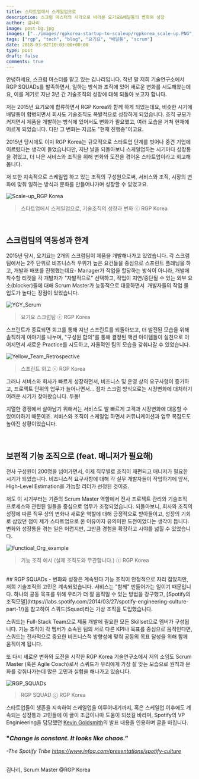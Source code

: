 ```yaml
---
title: 스타트업에서 스케일업으로
description: 스크럼 마스터의 시각으로 바라본 요기요&배달통의 변화와 성장
author: 김나리
image: post-bg.jpg
images: ["../images/rgpkorea-startup-to-scaleup/rgpkorea_scale-up.PNG", "../images/rgpkorea-startup-to-scaleup/YGY_Scrum.PNG", "../images/rgpkorea-startup-to-scaleup/Yellow_Team_Retrospective.JPG", "../images/rgpkorea-startup-to-scaleup/Functioal_Org_example.PNG", "../images/rgpkorea-startup-to-scaleup/RGP_SQUADs.PNG"]
tags: ["rgp", "tech", "blog", "요기요", "배달통", "scrum"]
date: 2018-03-02T10:03:00+00:00
type: post
draft: false
comments: true
---
```


안녕하세요, 스크럼 마스터를 맡고 있는 김나리입니다. 작년 말 저희 기술연구소에서 RGP SQUADs를 발족하면서, 일하는 방식과 조직에 있어 새로운 변화를 시도해왔는데요, 이를 계기로 지난 3년 간 기술조직의 성장에 대해 되돌아 보고자 합니다.

저는 2015년 요기요에 합류하면서 RGP Korea와 함께 하게 되었는데요, 비슷한 시기에 배달통이 합병되면서 회사도 기술조직도 폭발적으로 성장하게 되었습니다.
조직 규모가 커지면서 제품을 개발하는 방식에 있어서도 변화가 필요했고, 여러 모습을 거쳐 현재에 이르게 되었습니다. 다만 그 변화는 지금도 "현재 진행중"이고요. 

2015년 당시에도 이미 RGP Korea는 규모적으로 스타트업 단계를 벗어나 중견 기업에 이르렀다는 생각이 들었습니다만, 지난 날을 되돌아보니 스케일업하는 시기마다 성장통을 겪었고, 더 나은 서비스와 조직을 위해 변화와 도전을 겪어온 스타트업이라고 회고해봅니다.   

저 또한 지속적으로 스케일업 하고 있는 조직의 구성원으로써, 서비스와 조직, 시장의 변화에 맞춰 일하는 방식과 문화를 만들어나가며 성장할 수 있었고요.

![Scale-up_RGP Korea]

> 스타트업에서 스케일업으로, 기술조직의 성장과 변화 ⓒ RGP Korea

<br />

## 스크럼팀의 역동성과 한계 
2015년 당시, 요기요는 2개의 스크럼팀이 제품을 개발해나가고 있었습니다. 각 스크럼팀에서는 2주 단위로 비즈니스적 우위가 높은 요건들을 중심으로 스프린트 플래닝을 하고, 개발과 배포를 진행했는데요- Manager가 작업을 할당하는 방식이 아니라, 개발에 착수할 티켓을 각 개발자가 "자발적으로" 선택하고, 작업이 지연/중단될 수 있는 외부 요소(blocker)들에 대해 Scrum Master가 능동적으로 대응하면서 
개발자들의 작업 몰입도가 높다는 장점이 있었습니다. 

![YGY_Scrum]

> 요기요 스크럼팀 ⓒ RGP Korea

스프린트가 종료되면 회고를 통해 지난 스프린트를 되돌아보고, 더 발전된 모습을 위해 솔직하게 이야기를 나누며, "구성원 합의"를 통해 결정된 액션 아이템들이 실천으로 이어지면서 새로운 Practice를 시도하고, 자율적인 팀의 모습을 갖춰나갈 수 있었습니다.

![Yellow_Team_Retrospective]

> 스프린트 회고 ⓒ RGP Korea

그러나 서비스와 회사가 빠르게 성장하면서, 비즈니스 및 운영 상의 요구사항이 증가하고, 프로젝트 단위의 업무가 늘어나면서... 점차 스크럼 방식으로는 시장변화에 대처하기 어려운 시기가 찾아왔습니다. 두둥!

치열한 경쟁에서 살아남기 위해서는 서비스도 발 빠르게 고객과 시장변화에 대응할 수 있어야하기 때문이죠. 서비스와 조직이 스케일업 하면서 커뮤니케이션과 업무 복잡도도 높아진 상황이었습니다.

<br />

## 보편적 기능 조직으로 (feat. 매니저가 필요해)

전사 구성원이 200명을 넘어가면서, 이제 직무별로 조직이 재편되고 매니저가 필요한 시기가 되었습니다. 비즈니스적 요구사항에 대해 각 실무 개발자들이 작업하기에 앞서, High-Level Estimation을 가늠할 리더가 선정된 것이죠.

저도 이 시기부터는 기존의 Scrum Master 역할에서 전사 프로젝트 관리와 기술조직 프로세스와 관련된 일들을 중심으로 업무가 조정되었습니다. 되돌아보니, 회사와 조직의 성장에 따른 직무 상의 변화나 새로운 역할에 대해 긍정적으로 받아들이고, 성장의 기회로 삼았던 점이 제가 스타트업으로 온 이유이자 유의미한 도전이었다는 생각이 듭니다. 변화와 성장통을 겪는 일은 어렵지만, 그만큼 경험을 확장하고 시야를 넓힐 수 있었습니다.

![Functioal_Org_example]

> 기능 조직 예시 (실제 조직도와 무관합니다.) ⓒ RGP Korea

<br />
## RGP SQUADs - 변화와 성장은 계속된다
기능 조직이 안정적으로 자리 잡았지만, 저희 기술조직의 고민은 계속되었습니다. 서비스는 "함께" 만들어가는 일이기 때문입니다.
하나의 공동 목표를 위해 우리가 더 잘 움직일 수 있는 방법을 강구했고, [Spotify의 조직모델](https://labs.spotify.com/2014/03/27/spotify-engineering-culture-part-1/)을 참고하여 스쿼드(Squad)라는 가상 조직을 도입했습니다. 

스쿼드는 Full-Stack Team으로 제품 개발에 필요한 모든 Skillset으로 멤버가 구성됩니다. 기능 조직이 각 멤버가 소속된 팀의 서로 다른 KPI나 목표를 중심으로 움직인다면,
스쿼드는 전사적으로 중요한 비즈니스적 방향성에 맞춰 공동의 목표 달성을 위해 함께 움직이게 됩니다.

또 다시 새로운 변화와 도전을 시작한 RGP Korea 기술연구소에서 저의 소임도 Scrum Master (혹은 Agile Coach)로서 스쿼드가 우리에게 가장 잘 맞는 모습으로 원칙과 문화를 갖춰나가는데 많은 고민과 실험을 해나가고 있습니다.

![RGP_SQUADs]

> RGP SQUAD ⓒ RGP Korea

스타트업들이 생존을 지속하여 스케일업을 이루어내기까지, 혹은 스케일업 이후에도 계속되는 성장통과 고민들에 이 글이 조금이나마 도움이 되셨길 바라며,
Spotify의 VP Enginieering을 담당했던 [Kevin Goldsmith](https://www.linkedin.com/in/goldsmith/)의 발표 내용을 인용하며 글을 마칩니다.

### "_Change is constant. It looks like chaos."_

_-The Spotify Tribe https://www.infoq.com/presentations/spotify-culture_


<br>
김나리, Scrum Master @RGP Korea

[Scale-up_RGP Korea]: ../images/rgpkorea-startup-to-scaleup/rgpkorea_scale-up.PNG

[YGY_Scrum]: ../images/rgpkorea-startup-to-scaleup/YGY_Scrum.PNG

[Yellow_Team_Retrospective]: ../images/rgpkorea-startup-to-scaleup/Yellow_Team_Retrospective.JPG

[Functioal_Org_example]: ../images/rgpkorea-startup-to-scaleup/Functioal_Org_example.PNG

[RGP_SQUADs]: ../images/rgpkorea-startup-to-scaleup/RGP_SQUADs.PNG

